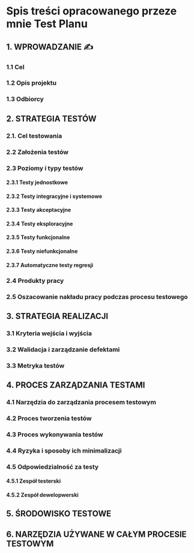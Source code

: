 # Spis treści opracowanego przeze mnie Test Planu

## 1. WPROWADZANIE ✍️
### 1.1 Cel
### 1.2 Opis projektu
### 1.3 Odbiorcy

## 2. STRATEGIA TESTÓW
### 2.1. Cel testowania
### 2.2 Założenia testów
### 2.3 Poziomy i typy testów
#### 2.3.1 Testy jednostkowe
#### 2.3.2 Testy integracyjne i systemowe
#### 2.3.3 Testy akceptacyjne
#### 2.3.4 Testy eksploracyjne
#### 2.3.5 Testy funkcjonalne
#### 2.3.6 Testy niefunkcjonalne
#### 2.3.7 Automatyczne testy regresji
### 2.4 Produkty pracy
### 2.5 Oszacowanie nakładu pracy podczas procesu testowego

## 3. STRATEGIA REALIZACJI
### 3.1 Kryteria wejścia i wyjścia
### 3.2 Walidacja i zarządzanie defektami
### 3.3 Metryka testów

## 4. PROCES ZARZĄDZANIA TESTAMI
### 4.1 Narzędzia do zarządzania procesem testowym
### 4.2 Proces tworzenia testów
### 4.3 Proces wykonywania testów
### 4.4 Ryzyka i sposoby ich minimalizacji
### 4.5 Odpowiedzialność za testy
#### 4.5.1 Zespół testerski
#### 4.5.2 Zespół dewelopwerski
 
## 5. ŚRODOWISKO TESTOWE

## 6. NARZĘDZIA UŻYWANE W CAŁYM PROCESIE TESTOWYM
